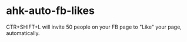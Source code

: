 # ahk-auto-fb-likes
CTR+SHIFT+L will invite 50 people on your FB page to "Like" your page, automatically.
